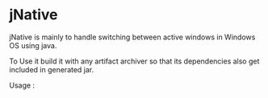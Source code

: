 # jNative

jNative is mainly to handle switching between active windows in Windows OS using java.

To Use it build it with any artifact archiver so that its dependencies also get included in generated jar.

Usage : 

